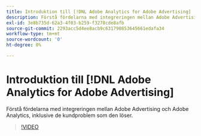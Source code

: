 ```yaml
---
title: Introduktion till [!DNL Adobe Analytics for Adobe Advertising]
description: Förstå fördelarna med integreringen mellan Adobe Advertising och Adobe Analytics, inklusive de kundproblem som den löser.
exl-id: 3e8b735d-62a3-4f03-b259-f3278cde8afb
source-git-commit: 2293acc5d4ee8acb9c631790853645661edafa34
workflow-type: tm+mt
source-wordcount: '0'
ht-degree: 0%

---
```


# Introduktion till [!DNL Adobe Analytics for Adobe Advertising]

Förstå fördelarna med integreringen mellan Adobe Advertising och Adobe Analytics, inklusive de kundproblem som den löser.

>[!VIDEO](https://video.tv.adobe.com/v/33491)
